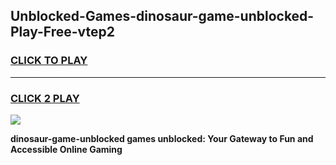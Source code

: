 
## Unblocked-Games-dinosaur-game-unblocked-Play-Free-vtep2
<h3>
<a href="https://premium76.site?title=dinosaur-game-unblocked&ref=20M">CLICK TO PLAY</a></h3>
<hr>

<h3>
<a href="https://premium76.site?title=dinosaur-game-unblocked&ref=20M">CLICK 2 PLAY</a>
  
</h3>

<a href="https://premium76.site?title=dinosaur-game-unblocked&ref=19M"><img src="https://clearcache.store/games.png"></a>


**dinosaur-game-unblocked games unblocked: Your Gateway to Fun and Accessible Online Gaming**
